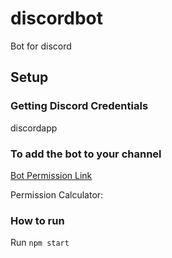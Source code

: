 # discordbot

Bot for discord

## Setup

### Getting Discord Credentials

discordapp

### To add the bot to your channel

[Bot Permission Link](https://discordapp.com/oauth2/authorize?&client_id=<client_id>&scope=bot&permissions=37092416)

Permission Calculator:

### How to run

Run `npm start`

